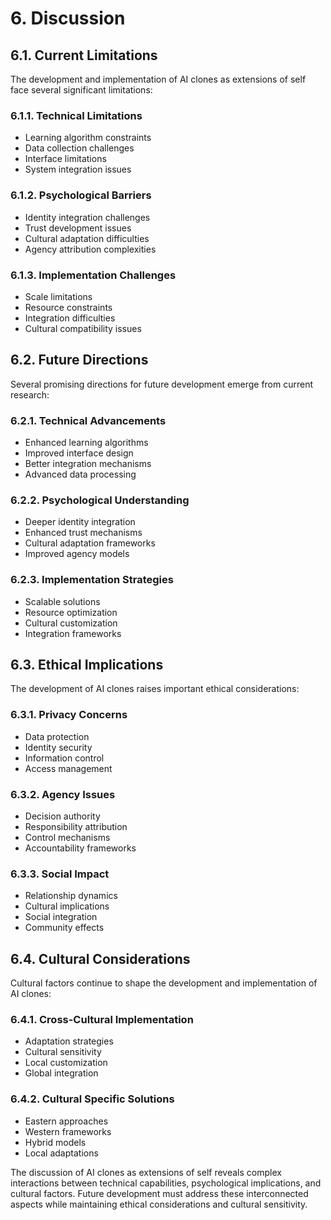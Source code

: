 # 6. Discussion

## 6.1. Current Limitations

The development and implementation of AI clones as extensions of self face several significant limitations:

### 6.1.1. Technical Limitations
- Learning algorithm constraints
- Data collection challenges
- Interface limitations
- System integration issues

### 6.1.2. Psychological Barriers
- Identity integration challenges
- Trust development issues
- Cultural adaptation difficulties
- Agency attribution complexities

### 6.1.3. Implementation Challenges
- Scale limitations
- Resource constraints
- Integration difficulties
- Cultural compatibility issues

## 6.2. Future Directions

Several promising directions for future development emerge from current research:

### 6.2.1. Technical Advancements
- Enhanced learning algorithms
- Improved interface design
- Better integration mechanisms
- Advanced data processing

### 6.2.2. Psychological Understanding
- Deeper identity integration
- Enhanced trust mechanisms
- Cultural adaptation frameworks
- Improved agency models

### 6.2.3. Implementation Strategies
- Scalable solutions
- Resource optimization
- Cultural customization
- Integration frameworks

## 6.3. Ethical Implications

The development of AI clones raises important ethical considerations:

### 6.3.1. Privacy Concerns
- Data protection
- Identity security
- Information control
- Access management

### 6.3.2. Agency Issues
- Decision authority
- Responsibility attribution
- Control mechanisms
- Accountability frameworks

### 6.3.3. Social Impact
- Relationship dynamics
- Cultural implications
- Social integration
- Community effects

## 6.4. Cultural Considerations

Cultural factors continue to shape the development and implementation of AI clones:

### 6.4.1. Cross-Cultural Implementation
- Adaptation strategies
- Cultural sensitivity
- Local customization
- Global integration

### 6.4.2. Cultural Specific Solutions
- Eastern approaches
- Western frameworks
- Hybrid models
- Local adaptations

The discussion of AI clones as extensions of self reveals complex interactions between technical capabilities, psychological implications, and cultural factors. Future development must address these interconnected aspects while maintaining ethical considerations and cultural sensitivity.
